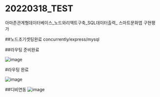 # 20220318_TEST
아마존관계형데이터베이스_노드와리액트구축_SQL데이터출력_ 스마트문화앱 구현평가

##노드초기셋팅완료
concurrently/express/mysql


##라우팅 준비완료


![image](https://user-images.githubusercontent.com/96407389/158959887-fd45e89e-9008-418e-a675-ff7a82178095.png)


#라우팅 완료

![image](https://user-images.githubusercontent.com/96407389/158960803-2ebc0cf6-393d-4acb-b3d0-21e290c411e7.png)


##디비연동
![image](https://user-images.githubusercontent.com/96407389/158965027-31b0b3ee-eda8-4a32-adfc-d9a29502bcee.png)
